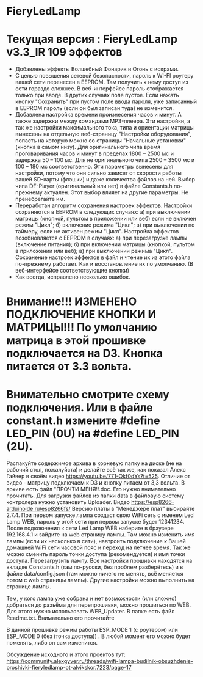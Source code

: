 # FieryLedLamp
# Текущая версия : FieryLedLamp v3.3_IR 109 эффектов 
  - Добавлены эффекты Волшебный Фонарик и Огонь с искрами.
  - С целью повышения сетевой безопасности, пароль к WI-FI роутеру вашей сети перенесен в EEPROM. Там получить к нему доступ из сети гораздо сложнее.
 В веб-интерфейсе пароль отображается только при вводе. В других случаях поле пустое.
 Если нажать кнопку "Сохранить" при пустом поле ввода пароля, уже записанный в EEPROM пароль (если он был записан туда) не изменится.
   - Добавлена ​​настройка времени произнесения часов и минут. А также задержки между командами MP3-плеера. Эти настройки, а так же настройки максимального тока, типа и ориентации матрицы вынесены на отдельную веб-страницу "Настройки оборудования", попасть на которую можно со страницы "Начальные установки" (кнопка в самом низу).
 Для оригинального чипа время проговаривания часов и минут в пределах 1800 – 2500 мс и задержка 50 – 100 мс.
 Для не оригинального чипа 2500 – 3500 мс и 100 – 180 мс соответственно. Эти параметры вынесены для настройки, потому что они сильно зависят от скорости работы вашей SD-карты (флэшки) и даже количества файлов на ней.
 Выбор чипа DF-Player (оригинальный или нет) в файле Constants.h по-прежнему актуален. Этот выбор влияет на другие параметры. Не пренебрегайте им.
   - Переработан алгоритм сохранения настроек эффектов. Настройки сохраняются в EEPROM в следующих случаях: а) при выключении матрицы (кнопкой, пультом в приложении или веб) если не включен режим "Цикл"; б) включение режима "Цикл"; в) при выключении по таймеру, если не активен режим "Цикл".
 Настройка эффектов возобновляется с EEPROM в случаях: а) при перезагрузке лампы (включение питания); б) при включении матрицы (кнопкой, пультом в приложении или веб);
 в) при выключении режима "Цикл". Сохранение настроек эффектов в файл и чтение их из этого файла по-прежнему работает. Как и восстановление их по умолчанию. (В веб-интерфейсе соответствующие кнопки)
  - Как всегда, исправлено несколько ошибок.

# Внимание!!! ИЗМЕНЕНО ПОДКЛЮЧЕНИЕ КНОПКИ И МАТРИЦЫ!!! По умолчанию матрица в этой прошивке подключается на D3. Кнопка питается от 3.3 вольта.
# Внимательно смотрите схему подключения. Или в файле constant.h измените #define LED_PIN (0U) на #define LED_PIN (2U).

Распакуйте содержимое архива в корневую папку на диске (не на рабочий стол, пожалуйста)
и делайте всё так же, как показал Алекс Гайвер в своём видео https://youtu.be/771-Okf0dYs?t=525. Отличие от видео - матрицу подключаем к D3 и кнопку питаем от 3,3 вольта.
В архиве есть файл "ПРОЧТИ МЕНЯ!!.doc. Его нужно внимательно прочитать. Для загрузки файлов из папки data в файловую систему контролера нужно установить Uploader. Видео https://esp8266-arduinoide.ru/esp8266fs/
Версию платы в "Менеджере плат" выбирайте 2.7.4. При первом запуске лампа создаст свою WiFi сеть с именем Led Lamp WEB, пароль у этой сети при первом запуске будет 12341234. После подключения к сети Led Lamp WEB наберите в браузере 192.168.4.1 и зайдите на web страницу лампы. Там можно изменить имя лампы (если их несколько в сети), навтроить подключение к Вашей домашней WiFi сети часовой пояс и переход на летнее время. Так же можно сменить пароль точки доступа (рекомендуется) и имя точки доступа. Перезагрузить лампу.
Все настройки прошивки находятся на вкладке Constants.h (там по-русски, без проблем разберётесь) и в файле data/config.json (там можно ничего не менять, всё меняется потом с web страницы лампы). Другие настройки можно выполнить на странице лампы.

Тем, у кого лампа уже собрана и нет возможности (или сложно) добраться до разъёма для перепрошивки, можно прошиться по WEB. Для этого нужно использовать WEB_Updater.  В папке есть файл Readme.txt. Внимательно его прочитайте

В данной прошивке режим работы ESP_MODE 1 (с роутером) или ESP_MODE 0 (без (точка доступа)) .
В любой момент его можно будет поменять, либо он сам изменится.

Обсуждение исходного и этого проектов тут: https://community.alexgyver.ru/threads/wifi-lampa-budilnik-obsuzhdenie-proshivki-fieryledlamp-ot-alvikskor.7223/page-17
